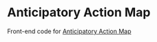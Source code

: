 # Anticipatory Action Map

Front-end code for [Anticipatory Action Map](https://centre.humdata.org/anticipatory-action/)
